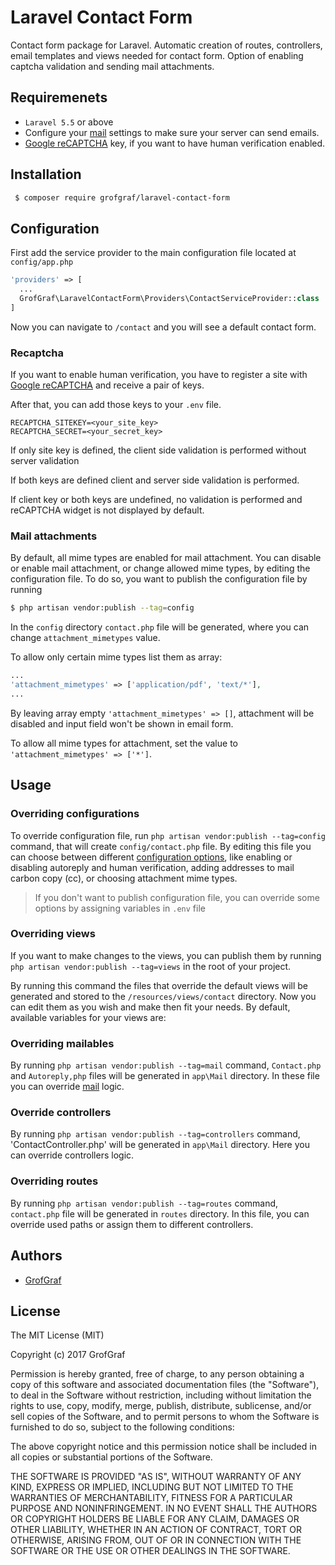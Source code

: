 # Laravel Contact Form

Contact form package for Laravel. Automatic creation of routes, controllers, email templates and views needed for contact form. Option of enabling captcha validation and sending mail attachments.

## Requiremenets
* `Laravel 5.5` or above
* Configure your [mail]('https://laravel.com/docs/5.5/mail') settings to make sure your server can send emails.
* [Google reCAPTCHA](https://www.google.com/recaptcha) key, if you want to have human verification enabled.

## Installation
```bash
 $ composer require grofgraf/laravel-contact-form
```

## Configuration
First add the service provider to the main configuration file located at `config/app.php`
```php
'providers' => [
  ...
  GrofGraf\LaravelContactForm\Providers\ContactServiceProvider::class
]
```

Now you can navigate to `/contact` and you will see a default contact form.

### Recaptcha
If you want to enable human verification, you have to register a site with [Google reCAPTCHA](https://www.google.com/recaptcha) and receive a pair of keys.

After that, you can add those keys to your `.env` file.
```.env
RECAPTCHA_SITEKEY=<your_site_key>
RECAPTCHA_SECRET=<your_secret_key>
```

If only site key is defined, the client side validation is performed without server validation

If both keys are defined client and server side validation is performed.

If client key or both keys are undefined, no validation is performed and reCAPTCHA widget is not displayed by default.

### Mail attachments

By default, all mime types are enabled for mail attachment.
You can disable or enable mail attachment, or change allowed mime types, by editing the configuration file. To do so, you want to publish the configuration file by running
```bash
$ php artisan vendor:publish --tag=config
```
In the `config` directory  `contact.php` file will be generated, where you can change `attachment_mimetypes` value.

To allow only certain mime types list them as array:
```php
...
'attachment_mimetypes' => ['application/pdf', 'text/*'],
...
```

By leaving array empty `'attachment_mimetypes' => []`, attachment will be disabled and input field won't be shown in email form.

To allow all mime types for attachment, set the value to  `'attachment_mimetypes' => ['*']`.

## Usage

### Overriding configurations

To override configuration file, run `php artisan vendor:publish --tag=config` command, that will create `config/contact.php` file. By editing this file you can choose between different [configuration options]('https://github.com/GrofGraf/laravel-contact-form/tree/master/src/config/contact.php'), like enabling or disabling autoreply and human verification, adding addresses to mail carbon copy (cc), or choosing attachment mime types.
> If you don't want to publish configuration file, you can override some options by assigning variables in `.env` file


### Overriding views

If you want to make changes to the views, you can publish them by running `php artisan vendor:publish --tag=views` in the root of your project.

By running this command the files that override the default views will be generated and stored to the `/resources/views/contact` directory. Now you can edit them as you wish and make then fit your needs. By default, available variables for your views are:

### Overriding mailables

By running `php artisan vendor:publish --tag=mail` command, `Contact.php` and `Autoreply,php` files will be generated in `app\Mail` directory. In these file you can override [mail]('https://laravel.com/docs/5.7/mail') logic.

### Override controllers

By running `php artisan vendor:publish --tag=controllers` command, 'ContactController.php' will be generated in `app\Mail` directory. Here you can override controllers logic.

### Overriding routes

By running `php artisan vendor:publish --tag=routes` command, `contact.php` file will be generated in `routes` directory. In this file, you can override used paths or assign them to different controllers.


## Authors
* [GrofGraf](https://github.com/GrofGraf)

## License
The MIT License (MIT)

Copyright (c) 2017 GrofGraf

Permission is hereby granted, free of charge, to any person obtaining a copy of this software and associated documentation files (the "Software"), to deal in the Software without restriction, including without limitation the rights to use, copy, modify, merge, publish, distribute, sublicense, and/or sell copies of the Software, and to permit persons to whom the Software is furnished to do so, subject to the following conditions:

The above copyright notice and this permission notice shall be included in all copies or substantial portions of the Software.

THE SOFTWARE IS PROVIDED "AS IS", WITHOUT WARRANTY OF ANY KIND, EXPRESS OR IMPLIED, INCLUDING BUT NOT LIMITED TO THE WARRANTIES OF MERCHANTABILITY, FITNESS FOR A PARTICULAR PURPOSE AND NONINFRINGEMENT. IN NO EVENT SHALL THE AUTHORS OR COPYRIGHT HOLDERS BE LIABLE FOR ANY CLAIM, DAMAGES OR OTHER LIABILITY, WHETHER IN AN ACTION OF CONTRACT, TORT OR OTHERWISE, ARISING FROM, OUT OF OR IN CONNECTION WITH THE SOFTWARE OR THE USE OR OTHER DEALINGS IN THE SOFTWARE.

